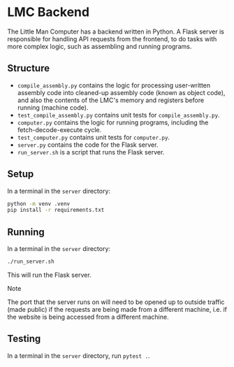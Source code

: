 # LMC Backend

The Little Man Computer has a backend written in Python. A Flask server is responsible for handling API requests from the frontend, to do tasks with more complex logic, such as assembling and running programs.

## Structure

- `compile_assembly.py` contains the logic for processing user-written assembly code into cleaned-up assembly code (known as object code), and also the contents of the LMC's memory and registers before running (machine code).
- `test_compile_assembly.py` contains unit tests for `compile_assembly.py`.
- `computer.py` contains the logic for running programs, including the fetch-decode-execute cycle.
- `test_computer.py` contains unit tests for `computer.py`.
- `server.py` contains the code for the Flask server.
- `run_server.sh` is a script that runs the Flask server.

## Setup

In a terminal in the `server` directory:
```sh
python -m venv .venv
pip install -r requirements.txt
```

## Running

In a terminal in the `server` directory:
```sh
./run_server.sh
```

This will run the Flask server.

> [!NOTE]  
> The port that the server runs on will need to be opened up to outside traffic (made public) if the requests are being made from a different machine, i.e. if the website is being accessed from a different machine.

## Testing

In a terminal in the `server` directory, run `pytest .`.
